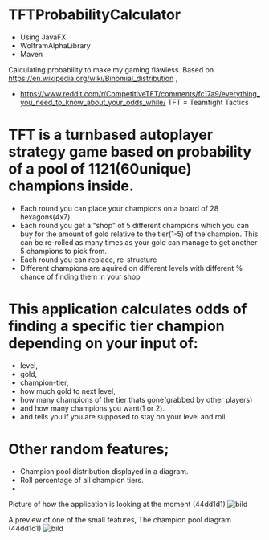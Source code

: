 # TFTProbabilityCalculator

 - Using JavaFX
 - WolframAlphaLibrary
 - Maven

 Calculating probability to make my gaming flawless.
 Based on https://en.wikipedia.org/wiki/Binomial_distribution ,
 - https://www.reddit.com/r/CompetitiveTFT/comments/fc17a9/everything_you_need_to_know_about_your_odds_while/
 TFT = Teamfight Tactics

# TFT is a turnbased autoplayer strategy game based on probability of a pool of 1121(60unique) champions inside. 
 - Each round you can place your champions on a board of 28 hexagons(4x7).
 - Each round you get a "shop" of 5 different champions which you can buy for the amount of gold relative to the tier(1-5) of the champion. This can be re-rolled as many times as your gold can manage to get another 5 champions to pick from.
 - Each round you can replace, re-structure
 - Different champions are aquired on different levels with different % chance of finding them in your shop

# This application calculates odds of finding a specific tier champion depending on your input of:
 - level, 
 - gold, 
 - champion-tier, 
 - how much gold to next level,
 - how many champions of the tier thats gone(grabbed by other players) 
 - and how many champions you want(1 or 2). 
 - and tells you if you are supposed to stay on your level and roll

# Other random features;
 - Champion pool distribution displayed in a diagram.
 - Roll percentage of all champion tiers.
 - 


Picture of how the application is looking at the moment (44dd1d1)
![bild](https://user-images.githubusercontent.com/81166713/156657769-642da216-41af-486c-9475-7244e6888539.png)


A preview of one of the small features, The champion pool diagram (44dd1d1)
![bild](https://user-images.githubusercontent.com/81166713/156657818-e127dbc6-2ccb-4497-bf42-79abdd97750b.png)
